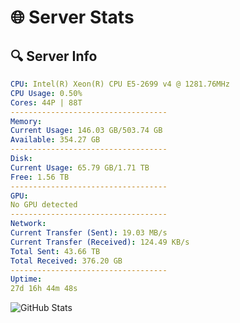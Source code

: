 # 🌐 Server Stats
## 🔍 Server Info
```yaml
CPU: Intel(R) Xeon(R) CPU E5-2699 v4 @ 1281.76MHz
CPU Usage: 0.50%
Cores: 44P | 88T
-----------------------------------
Memory:
Current Usage: 146.03 GB/503.74 GB
Available: 354.27 GB
-----------------------------------
Disk:
Current Usage: 65.79 GB/1.71 TB
Free: 1.56 TB
-----------------------------------
GPU:
No GPU detected
-----------------------------------
Network:
Current Transfer (Sent): 19.03 MB/s
Current Transfer (Received): 124.49 KB/s
Total Sent: 43.66 TB
Total Received: 376.20 GB
-----------------------------------
Uptime:
27d 16h 44m 48s
```
![GitHub Stats](https://img.shields.io/badge/Updated-2025-04-04_14:07:37-blue)